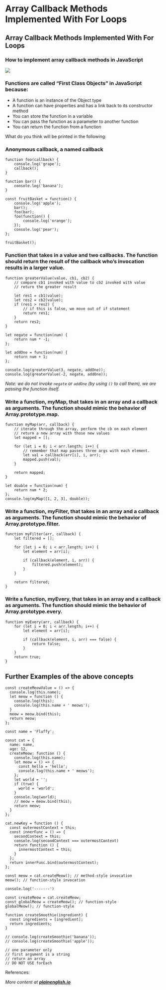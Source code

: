 # Array Callback Methods Implemented With For Loops

## Array Callback Methods Implemented With For Loops <a id="1921"></a>

### How to implement array callback methods in JavaScript <a id="e029"></a>

![](https://cdn-images-1.medium.com/max/800/0*WpKqOdTsTPhvapuW)

### Functions are called “First Class Objects” in JavaScript because: <a id="ea15"></a>

* A function is an instance of the Object type
* A function can have properties and has a link back to its constructor method
* You can store the function in a variable
* You can pass the function as a parameter to another function
* You can return the function from a function

What do you think will be printed in the following:

### Anonymous callback, a named callback <a id="8d4f"></a>

```text
function foo(callback) {
    console.log('grape');
    callback();
}
```

```text
function bar() {
    console.log('banana');
}
```

```text
const fruitBasket = function() {
    console.log('apple');
    bar();
    foo(bar);
    foo(function() {
        console.log('orange');
    });
    console.log('pear');
};
```

```text
fruitBasket();
```

### Function that takes in a value and two callbacks. The function should return the result of the callback who’s invocation results in a larger value. <a id="b8e8"></a>

```text
function greaterValue(value, cb1, cb2) {
    // compare cb1 invoked with value to cb2 invoked with value
    // return the greater result
```

```text
    let res1 = cb1(value);
    let res2 = cb2(value);
    if (res1 > res2) {
        // if this is false, we move out of if statement
        return res1;
    }
    return res2;
}
```

```text
let negate = function(num) {
    return num * -1;
};
```

```text
let addOne = function(num) {
    return num + 1;
};
```

```text
console.log(greaterValue(3, negate, addOne));
console.log(greaterValue(-2, negate, addOne));
```

_Note: we do not invoke_ _`negate`_ _or_ _`addOne`_ _\(by using_ _`()`_ _to call them\), we are passing the function itself._

### Write a function, myMap, that takes in an array and a callback as arguments. The function should mimic the behavior of Array.prototype.map. <a id="217c"></a>

```text
function myMap(arr, callback) {
    // iterate through the array, perform the cb on each element
    // return a new array with those new values
    let mapped = [];
```

```text
    for (let i = 0; i < arr.length; i++) {
        // remember that map passes three args with each element.
        let val = callback(arr[i], i, arr);
        mapped.push(val);
    }
```

```text
    return mapped;
}
```

```text
let double = function(num) {
    return num * 2;
};
console.log(myMap([1, 2, 3], double));
```

### Write a function, myFilter, that takes in an array and a callback as arguments. The function should mimic the behavior of Array.prototype.filter. <a id="47af"></a>

```text
function myFilter(arr, callback) {
    let filtered = [];
```

```text
    for (let i = 0; i < arr.length; i++) {
        let element = arr[i];
```

```text
        if (callback(element, i, arr)) {
            filtered.push(element);
        }
    }
```

```text
    return filtered;
}
```

### Write a function, myEvery, that takes in an array and a callback as arguments. The function should mimic the behavior of Array.prototype.every. <a id="ac49"></a>

```text
function myEvery(arr, callback) {
    for (let i = 0; i < arr.length; i++) {
        let element = arr[i];
```

```text
        if (callback(element, i, arr) === false) {
            return false;
        }
    }
    return true;
}
```

## Further Examples of the above concepts <a id="ceeb"></a>

```text
const createMeowValue = () => {
  console.log(this.name);
  let meow = function () {
    console.log(this);
    console.log(this.name + ' meows');
  }
  meow = meow.bind(this);
  return meow;
};
```

```text
const name = 'Fluffy';
```

```text
const cat = {
  name: name,
  age: 12,
  createMeow: function () {
    console.log(this.name);
    let meow = () => {
      const hello = 'hello';
      console.log(this.name + ' meows');
    };
    let world = '';
    if (true) {
      world = 'world';
    }
    console.log(world);
    // meow = meow.bind(this);
    return meow;
  }
};
```

```text
cat.newKey = function () {
  const outermostContext = this;
  const innerFunc = () => {
    secondContext = this;
    console.log(secondContext === outermostContext)
    return function () {
      innermostContext = this;
    }
  };
  return innerFunc.bind(outermostContext);
};
```

```text
const meow = cat.createMeow(); // method-style invocation
meow(); // function-style invocation
```

```text
console.log('-------')
```

```text
const createMeow = cat.createMeow;
const globalMeow = createMeow(); // function-style
globalMeow(); // function-style
```

```text
function createSmoothie(ingredient) {
  const ingredients = [ingredient];
  return ingredients;
}
```

```text
// console.log(createSmoothie('banana'));
// console.log(createSmoothie('apple'));
```

```text
// one parameter only
// first argument is a string
// return an array
// DO NOT USE forEach
```

References:

_More content at_ [_**plainenglish.io**_](http://plainenglish.io/)


